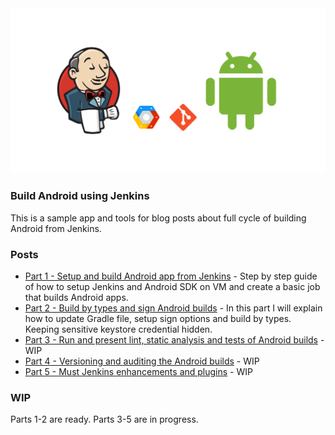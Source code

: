 <img src="assets/jenkins-android.png">

### Build Android using Jenkins

This is a sample app and tools for blog posts about full cycle of building Android from Jenkins.

### Posts

- [Part 1 - Setup and build Android app from Jenkins](https://www.sromku.com/blog/build-android-jenkins) - Step by step guide of how to setup Jenkins and Android SDK on VM and create a basic job that builds Android apps. 
- [Part 2 - Build by types and sign Android builds](https://www.sromku.com/blog/build-android-jenkins-types) - In this part I will explain how to update Gradle file, setup sign options and build by types. Keeping sensitive keystore credential hidden.
- [Part 3 - Run and present lint, static analysis and tests of Android builds](#) - WIP
- [Part 4 - Versioning and auditing the Android builds](#) - WIP
- [Part 5 - Must Jenkins enhancements and plugins](#) - WIP

### WIP

Parts 1-2 are ready.
Parts 3-5 are in progress.

